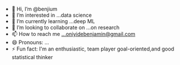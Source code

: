 - 👋 Hi, I’m @benjium
- 👀 I’m interested in ...data science 
- 🌱 I’m currently learning ...deep ML
- 💞️ I’m looking to collaborate on ...on research 
- 📫 How to reach me ...oniyidebenjamin@gmail.com
- 😄 Pronouns: ...
- ⚡ Fun fact: I'm an enthusiastic, team player goal-oriented,and good statistical thinker 

<!---
benjium/benjium is a ✨ special ✨ repository because its `README.md` (this file) appears on your GitHub profile.
You can click the Preview link to take a look at your changes.
--->

